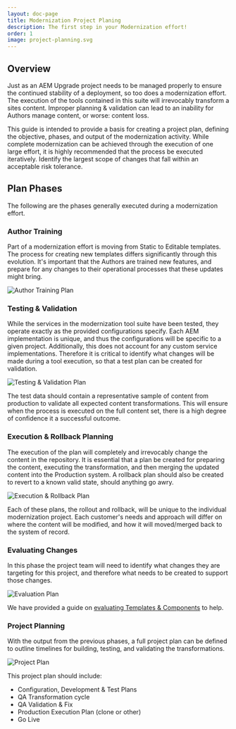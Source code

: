 ```yaml
---
layout: doc-page
title: Modernization Project Planing
description: The first step in your Modernization effort!
order: 1
image: project-planning.svg
---
```


## Overview

Just as an AEM Upgrade project needs to be managed properly to ensure the continued stability of a deployment, so too does a modernization effort. The execution of the tools contained in this suite will irrevocably transform a sites content. Improper planning & validation can lead to an inability for Authors manage content, or worse: content loss.

This guide is intended to provide a basis for creating a project plan, defining the objective, phases, and output of the modernization activity. While complete modernization can be achieved through the execution of one large effort, it is highly recommended that the process be executed iteratively. Identify the largest scope of changes that fall within an acceptable risk tolerance.

## Plan Phases

The following are the phases generally executed during a modernization effort.  

### Author Training

Part of a modernization effort is moving from Static to Editable templates. The process for creating new templates differs significantly through this evolution. It's important that the Authors are trained  new features, and prepare for any changes to their operational processes that these updates might bring.

<p class="image">
    <img src="{{ site.baseurl }}/pages/plan-operate/images/author-training-plan.png" alt="Author Training Plan"/>
</p>

### Testing & Validation

While the services in the modernization tool suite have been tested, they operate exactly as the provided configurations specify. Each AEM implementation is unique, and thus the configurations will be specific to a given project. Additionally, this does not account for any custom service implementations. Therefore it is critical to identify what changes will be made during a tool execution, so that a test plan can be created for validation.

<p class="image">
    <img src="{{ site.baseurl }}/pages/plan-operate/images/test-validate-plan.png" alt="Testing & Validation Plan"/>
</p>

The test data should contain a representative sample of content from production to validate all expected content transformations. This will ensure when the process is executed on the full content set, there is a high degree of confidence it a successful outcome.

### Execution & Rollback Planning

The execution of the plan will completely and irrevocably change the content in the repository. It is essential that a plan be created for preparing the content, executing the transformation, and then merging the updated content into the Production system. A rollback plan should also be created to revert to a known valid state, should anything go awry. 

<p class="image">
    <img src="{{ site.baseurl }}/pages/plan-operate/images/execution-rollback-plan.png" alt="Execution & Rollback Plan"/>
</p>

Each of these plans, the rollout and rollback, will be unique to the individual modernization project. Each customer's needs and approach will differ on where the content will be modified, and how it will moved/merged back to the system of record.

### Evaluating Changes

In this phase the project team will need to identify what changes they are targeting for this project, and therefore what needs to be created to support those changes.

<p class="image">
    <img src="{{ site.baseurl }}/pages/plan-operate/images/evaluation-plan.png" alt="Evaluation Plan"/>
</p>

We have provided a guide on <a href="{{ site.baseurl }}/pages/plan-operate/evaluation.html">evaluating Templates & Components</a> to help. 

### Project Planning

With the output from the previous phases, a full project plan can be defined to outline timelines for building, testing, and validating the transformations. 

<p class="image">
    <img src="{{ site.baseurl }}/pages/plan-operate/images/project-plan.png" alt="Project Plan"/>
</p>

This project plan should include:

* Configuration, Development & Test Plans
* QA Transformation cycle
* QA Validation & Fix
* Production Execution Plan (clone or other)
* Go Live

